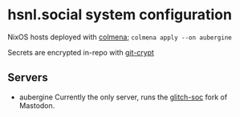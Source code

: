 # hsnl.social system configuration
NixOS hosts deployed with [colmena](https://colmena.cli.rs/);
`colmena apply --on aubergine`

Secrets are encrypted in-repo with [git-crypt](https://github.com/AGWA/git-crypt)

## Servers
- aubergine
Currently the only server, runs the [glitch-soc](https://github.com/glitch-soc/mastodon) fork of Mastodon.
